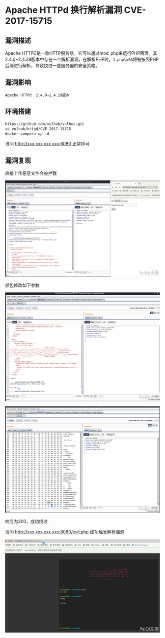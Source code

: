 # 

# Apache HTTPd 换行解析漏洞 CVE-2017-15715

## 漏洞描述

Apache HTTPD是一款HTTP服务器，它可以通过mod_php来运行PHP网页。其2.4.0~2.4.29版本中存在一个解析漏洞，在解析PHP时，`1.php\x0A`将被按照PHP后缀进行解析，导致绕过一些服务器的安全策略。

## 漏洞影响

```
Apache HTTPd  2.4.0~2.4.29版本
```

## 环境搭建

```plain
https://github.com/vulhub/vulhub.git
cd vulhub/httpd/CVE-2017-15715
docker-compose up -d
```

访问 http://xxx.xxx.xxx.xxx:8080 正常即可

## 漏洞复现

直接上传恶意文件会被拦截

![1](./images/202202090039601.png)

抓包修改如下参数

![2](./images/202202090039868.png)

![3](./images/202202090039120.png)

响应为200，成功绕过

访问 [http://xxx.xxx.xxx.xxx:8080/evil.php ](http://xxx.xxx.xxx.xxx:8080/evil.php ) 成功触发解析漏洞

![4](./images/202202090039233.png)
